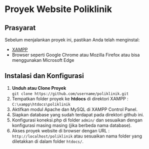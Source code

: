 # Proyek Website Poliklinik

## Prasyarat
Sebelum menjalankan proyek ini, pastikan Anda telah menginstal:
- [XAMPP](https://www.apachefriends.org/download.html)
- Browser seperti Google Chrome atau Mozilla Firefox atau bisa menggunakan Microsoft Edge

## Instalasi dan Konfigurasi
1. **Unduh atau Clone Proyek**  
   ```git clone https://github.com/username/poliklinik.git```
3. Tempatkan folder proyek ke **htdocs** di direktori XAMPP :
   ```C:\xampp\htdocs\poliklinik```
4. Aktifkan modul Apache dan MySQL di XAMPP Control Panel.
5. Siapkan database yang sudah terdapat pada direktori github ini.
6. Konfigurasi koneksi.php di folder ```admin/``` dan sesuaikan dengan konfigurasi masing masing (jika berbeda nama database).
7. Akses proyek website di browser dengan URL : ```http://localhost/poliklinik``` atau sesuaikan nama folder yang diletakkan di dalam folder ```htdocs/```.
